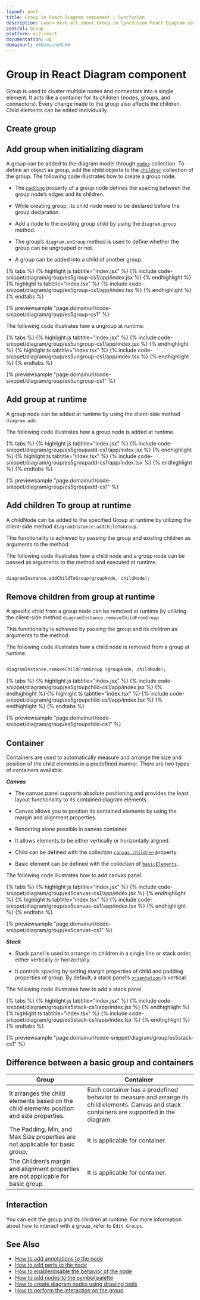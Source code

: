 ```yaml
---
layout: post
title: Group in React Diagram component | Syncfusion
description: Learn here all about Group in Syncfusion React Diagram component of Syncfusion Essential JS 2 and more.
control: Group 
platform: ej2-react
documentation: ug
domainurl: ##DomainURL##
---
```


# Group in React Diagram component

Group is used to cluster multiple nodes and connectors into a single element. It acts like a container for its children (nodes, groups, and connectors). Every change made to the group also affects the children. Child elements can be edited individually.

## Create group

## Add group when initializing diagram

A group can be added to the diagram model through [`nodes`](https://ej2.syncfusion.com/react/documentation/api/diagram#nodes-NodeModel) collection. To define an object as group, add the child objects to the [`children`](https://ej2.syncfusion.com/react/documentation/api/diagram/node#children-string) collection of the group. The following code illustrates how to create a group node.

* The [`padding`](https://ej2.syncfusion.com/react/documentation/api/diagram/node#padding-MarginModel) property of a group node defines the spacing between the group node’s edges and its children.

* While creating group, its child node need to be declared before the group declaration.

* Add a node to the existing group child by using the `diagram.group` method.

* The group’s `diagram.unGroup` method is used to define whether the group can be ungrouped or not.

* A group can be added into a child of another group.

{% tabs %}
{% highlight js tabtitle="index.jsx" %}
{% include code-snippet/diagram/group/es5group-cs1/app/index.jsx %}
{% endhighlight %}
{% highlight ts tabtitle="index.tsx" %}
{% include code-snippet/diagram/group/es5group-cs1/app/index.tsx %}
{% endhighlight %}
{% endtabs %}

 {% previewsample "page.domainurl/code-snippet/diagram/group/es5group-cs1" %}

The following code illustrates how a ungroup  at runtime.

{% tabs %}
{% highlight js tabtitle="index.jsx" %}
{% include code-snippet/diagram/group/es5ungroup-cs1/app/index.jsx %}
{% endhighlight %}
{% highlight ts tabtitle="index.tsx" %}
{% include code-snippet/diagram/group/es5ungroup-cs1/app/index.tsx %}
{% endhighlight %}
{% endtabs %}

 {% previewsample "page.domainurl/code-snippet/diagram/group/es5ungroup-cs1" %}

## Add group at runtime

A group node can be added at runtime by using the client-side method `diagram.add`.

The following code illustrates how a group node is added at runtime.

{% tabs %}
{% highlight js tabtitle="index.jsx" %}
{% include code-snippet/diagram/group/es5groupadd-cs1/app/index.jsx %}
{% endhighlight %}
{% highlight ts tabtitle="index.tsx" %}
{% include code-snippet/diagram/group/es5groupadd-cs1/app/index.tsx %}
{% endhighlight %}
{% endtabs %}

 {% previewsample "page.domainurl/code-snippet/diagram/group/es5groupadd-cs1" %}


## Add children To group at runtime

A childNode can be added to the specified Group at runtime by utilizing the client-side method `diagramInstance.addChildToGroup`. 

This functionality is achieved by passing the group and existing children as arguments to the method.

The following code illustrates how a child node and a group node can be passed as arguments to the method and executed at runtime.

```html

diagramInstance.addChildToGroup(groupNode, childNode); 

```
## Remove children from group at runtime

A specific child from a group node can be removed at runtime by utilizing the client-side method `diagramInstance.removeChildFromGroup `. 

This functionality is achieved by passing the group and its children as arguments to the method.

The following code illustrates how a child node is removed from a group at runtime.

```html

diagramInstance.removeChildFromGroup (groupNode, childNode); 

```
{% tabs %}
{% highlight js tabtitle="index.jsx" %}
{% include code-snippet/diagram/group/es5groupchild-cs1/app/index.jsx %}
{% endhighlight %}
{% highlight ts tabtitle="index.tsx" %}
{% include code-snippet/diagram/group/es5groupchild-cs1/app/index.tsx %}
{% endhighlight %}
{% endtabs %}

 {% previewsample "page.domainurl/code-snippet/diagram/group/es5groupchild-cs1" %}
## Container

Containers are used to automatically measure and arrange the size and position of the child elements in a predefined manner.
There are two types of containers available.

***Canvas***

* The canvas panel supports absolute positioning and provides the least layout functionality to its contained diagram elements.

* Canvas allows you to position its contained elements by using the margin and alignment properties.

* Rendering alone possible in canvas container.

* It allows elements to be either vertically or horizontally aligned.

* Child can be defined with the collection [`canvas.children`](https://ej2.syncfusion.com/react/documentation/api/diagram/canvas#children-DiagramElement) property.

* Basic element can be defined with the collection of [`basicElements`](https://ej2.syncfusion.com/react/documentation/api/diagram#basicElements-DiagramElement).

The following code illustrates how to add canvas panel.

{% tabs %}
{% highlight js tabtitle="index.jsx" %}
{% include code-snippet/diagram/group/es5canvas-cs1/app/index.jsx %}
{% endhighlight %}
{% highlight ts tabtitle="index.tsx" %}
{% include code-snippet/diagram/group/es5canvas-cs1/app/index.tsx %}
{% endhighlight %}
{% endtabs %}

 {% previewsample "page.domainurl/code-snippet/diagram/group/es5canvas-cs1" %}

***Stack***

* Stack panel is used to arrange its children in a single line or stack order, either vertically or horizontally.

* It controls spacing by setting margin properties of child and padding properties of group. By default, a stack panel’s [`orientation`](https://ej2.syncfusion.com/react/documentation/api/diagram/stackPanel#orientation-Orientation) is vertical.

The following code illustrates how to add a stack panel.

{% tabs %}
{% highlight js tabtitle="index.jsx" %}
{% include code-snippet/diagram/group/es5stack-cs1/app/index.jsx %}
{% endhighlight %}
{% highlight ts tabtitle="index.tsx" %}
{% include code-snippet/diagram/group/es5stack-cs1/app/index.tsx %}
{% endhighlight %}
{% endtabs %}

 {% previewsample "page.domainurl/code-snippet/diagram/group/es5stack-cs1" %}

## Difference between a basic group and containers

| Group | Container |
| -------- | -------- |
| It arranges the child elements based on the child elements position and size properties. | Each container has a predefined behavior to measure and arrange its child elements. Canvas and stack containers are supported in the diagram. |
| The Padding, Min, and Max Size properties are not applicable for basic group. | It is applicable for container. |
| The Children’s margin and alignment properties are not applicable for basic group. |  It is applicable for container. |

## Interaction

You can edit the group and its children at runtime. For more information about how to interact with a group, refer to `Edit Groups`.

## See Also

* [How to add annotations to the node](./labels)
* [How to add ports to the node](./ports)
* [How to enable/disable the behavior of the node](./constraints)
* [How to add nodes to the symbol palette](./symbol-palette)
* [How to create diagram nodes using drawing tools](./tools)
* [How to perform the interaction on the group](./interaction#selection)